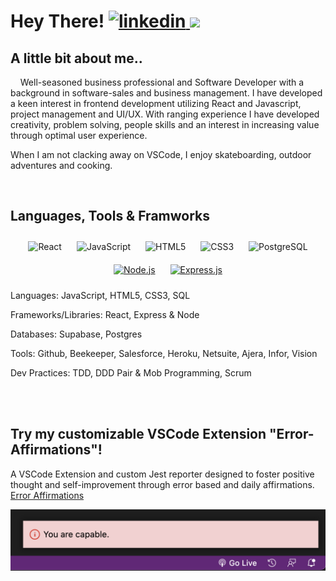 <h1>Hey There! <a href="https://linkedin.com/in/zachary-sultan" target="_blank" align="center">
  <img src=https://img.shields.io/badge/linkedin-%231E77B5.svg?&style=for-the-badge&logo=linkedin&logoColor=white alt=linkedin style="margin-left: auto;" />
</a>
  <a href="mailto:zacharyjsultan@gmail.com">
  <img src="https://img.shields.io/badge/email-EA4335?style=for-the-badge&logo=gmail&logoColor=fff">
</a>
</h1>

## A little bit about me..
&nbsp;&nbsp;&nbsp;&nbsp;Well-seasoned business professional and Software Developer with a background in software-sales and business management. I have developed a keen interest in frontend development utilizing React and Javascript, project management and UI/UX. With ranging experience I have developed creativity, problem solving, people skills and an interest in increasing value through optimal user experience.

When I am not clacking away on VSCode, I enjoy skateboarding, outdoor adventures and cooking. 

<br/>  


## Languages, Tools & Framworks
<div align="center">
<img style="margin: 10px" src="https://profilinator.rishav.dev/skills-assets/react-original-wordmark.svg" alt="React" height="40" /> 
<img style="margin: 10px" src="https://profilinator.rishav.dev/skills-assets/javascript-original.svg" alt="JavaScript" height="40" />
<img style="margin: 10px" src="https://profilinator.rishav.dev/skills-assets/html5-original-wordmark.svg" alt="HTML5" height="40" />
<img style="margin: 10px" src="https://profilinator.rishav.dev/skills-assets/css3-original-wordmark.svg" alt="CSS3" height="40" />
<img style="margin: 10px" src="https://user-images.githubusercontent.com/24623425/36042969-f87531d4-0d8a-11e8-9dee-e87ab8c6a9e3.png" alt="PostgreSQL" height="40" />
  <a href="https://nodejs.org/" target="_blank"><img style="margin: 10px" src="https://profilinator.rishav.dev/skills-assets/nodejs-original-wordmark.svg" alt="Node.js" height="50" /></a>  
  <a href="https://expressjs.com/" target="_blank"><img style="margin: 10px" src="https://profilinator.rishav.dev/skills-assets/express-original-wordmark.svg" alt="Express.js" height="50" /></a>  


</div>

Languages: JavaScript, HTML5, CSS3, SQL 

Frameworks/Libraries: React, Express & Node 

Databases: Supabase, Postgres 

Tools: Github, Beekeeper, Salesforce, Heroku, Netsuite, Ajera, Infor, Vision 

Dev Practices: TDD, DDD Pair & Mob Programming, Scrum 

<br />
<br/>  


## Try my customizable VSCode Extension "Error-Affirmations"!

A VSCode Extension and custom Jest reporter designed to foster positive thought and self-improvement through error based and daily affirmations.
[Error Affirmations](https://marketplace.visualstudio.com/items?itemName=VSCodeEmpaths.erroraffirmations&ssr=false#overview)

<p align="center">
<img src="./notificationbar.png" alt="Notification-Affirmations-Example" width="800" /></p>







